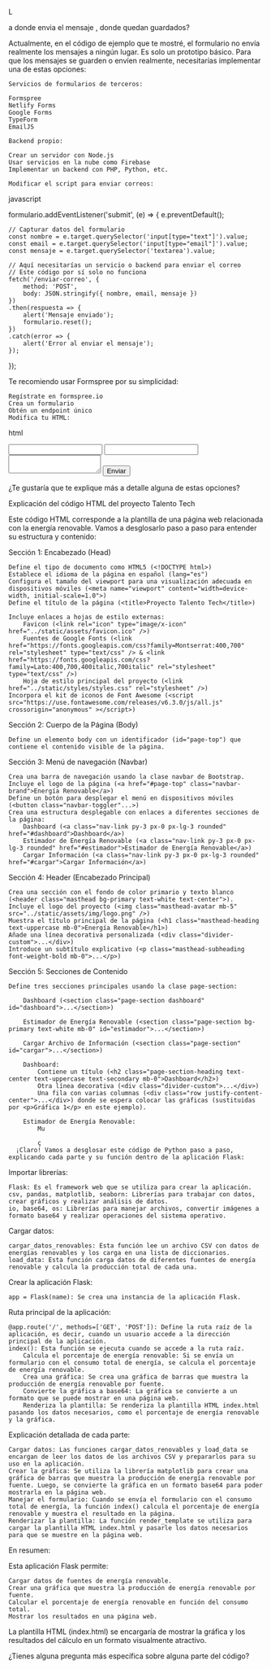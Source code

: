 
L

a donde envia el mensaje , donde quedan guardados?

Actualmente, en el código de ejemplo que te mostré, el formulario no envía realmente los mensajes a ningún lugar. Es solo un prototipo básico. Para que los mensajes se guarden o envíen realmente, necesitarías implementar una de estas opciones:

    Servicios de formularios de terceros:

    Formspree
    Netlify Forms
    Google Forms
    TypeForm
    EmailJS

    Backend propio:

    Crear un servidor con Node.js
    Usar servicios en la nube como Firebase
    Implementar un backend con PHP, Python, etc.

    Modificar el script para enviar correos:

javascript

formulario.addEventListener('submit', (e) => {
    e.preventDefault();
    
    // Capturar datos del formulario
    const nombre = e.target.querySelector('input[type="text"]').value;
    const email = e.target.querySelector('input[type="email"]').value;
    const mensaje = e.target.querySelector('textarea').value;

    // Aquí necesitarías un servicio o backend para enviar el correo
    // Este código por sí solo no funciona
    fetch('/enviar-correo', {
        method: 'POST',
        body: JSON.stringify({ nombre, email, mensaje })
    })
    .then(respuesta => {
        alert('Mensaje enviado');
        formulario.reset();
    })
    .catch(error => {
        alert('Error al enviar el mensaje');
    });
});

Te recomiendo usar Formspree por su simplicidad:

    Regístrate en formspree.io
    Crea un formulario
    Obtén un endpoint único
    Modifica tu HTML:

html

<form action="URL_DE_FORMSPREE" method="POST">
    <input type="text" name="nombre" required>
    <input type="email" name="email" required>
    <textarea name="mensaje" required></textarea>
    <button type="submit">Enviar</button>
</form>

¿Te gustaría que te explique más a detalle alguna de estas opciones?

Explicación del código HTML del proyecto Talento Tech

Este código HTML corresponde a la plantilla de una página web relacionada con la energía renovable. Vamos a desglosarlo paso a paso para entender su estructura y contenido:

Sección 1: Encabezado (Head)

    Define el tipo de documento como HTML5 (<!DOCTYPE html>)
    Establece el idioma de la página en español (lang="es")
    Configura el tamaño del viewport para una visualización adecuada en dispositivos móviles (<meta name="viewport" content="width=device-width, initial-scale=1.0">)
    Define el título de la página (<title>Proyecto Talento Tech</title>)   

    Incluye enlaces a hojas de estilo externas:
        Favicon (<link rel="icon" type="image/x-icon" href="../static/assets/favicon.ico" />)
        Fuentes de Google Fonts (<link href="https://fonts.googleapis.com/css?family=Montserrat:400,700" rel="stylesheet" type="text/css" /> & <link href="https://fonts.googleapis.com/css?family=Lato:400,700,400italic,700italic" rel="stylesheet" type="text/css" />)
        Hoja de estilo principal del proyecto (<link href="../static/styles/styles.css" rel="stylesheet" />)
    Incorpora el kit de iconos de Font Awesome (<script src="https://use.fontawesome.com/releases/v6.3.0/js/all.js" crossorigin="anonymous" ></script>)

Sección 2: Cuerpo de la Página (Body)

    Define un elemento body con un identificador (id="page-top") que contiene el contenido visible de la página.

Sección 3: Menú de navegación (Navbar)

    Crea una barra de navegación usando la clase navbar de Bootstrap.
    Incluye el logo de la página (<a href="#page-top" class="navbar-brand">Energía Renovable</a>)
    Define un botón para desplegar el menú en dispositivos móviles (<button class="navbar-toggler"...>)
    Crea una estructura desplegable con enlaces a diferentes secciones de la página:
        Dashboard (<a class="nav-link py-3 px-0 px-lg-3 rounded" href="#dashboard">Dashboard</a>)
        Estimador de Energía Renovable (<a class="nav-link py-3 px-0 px-lg-3 rounded" href="#estimador">Estimador de Energía Renovable</a>)
        Cargar Información (<a class="nav-link py-3 px-0 px-lg-3 rounded" href="#cargar">Cargar Información</a>)

Sección 4: Header (Encabezado Principal)

    Crea una sección con el fondo de color primario y texto blanco (<header class="masthead bg-primary text-white text-center">).
    Incluye el logo del proyecto (<img class="masthead-avatar mb-5" src="../static/assets/img/logo.png" />)
    Muestra el título principal de la página (<h1 class="masthead-heading text-uppercase mb-0">Energía Renovable</h1>)
    Añade una línea decorativa personalizada (<div class="divider-custom">...</div>)
    Introduce un subtítulo explicativo (<p class="masthead-subheading font-weight-bold mb-0">...</p>)

Sección 5: Secciones de Contenido

    Define tres secciones principales usando la clase page-section:

        Dashboard (<section class="page-section dashboard" id="dashboard">...</section>)

        Estimador de Energía Renovable (<section class="page-section bg-primary text-white mb-0" id="estimador">...</section>)

        Cargar Archivo de Información (<section class="page-section" id="cargar">...</section>)

        Dashboard:
            Contiene un título (<h2 class="page-section-heading text-center text-uppercase text-secondary mb-0">Dashboard</h2>)
            Otra línea decorativa (<div class="divider-custom">...</div>)
            Una fila con varias columnas (<div class="row justify-content-center">...</div>) donde se espera colocar las gráficas (sustituidas por <p>Gráfica 1</p> en este ejemplo).

        Estimador de Energía Renovable:
            Mu

            ç
      ¡Claro! Vamos a desglosar este código de Python paso a paso, explicando cada parte y su función dentro de la aplicación Flask:

Importar librerías:

    Flask: Es el framework web que se utiliza para crear la aplicación.
    csv, pandas, matplotlib, seaborn: Librerías para trabajar con datos, crear gráficos y realizar análisis de datos.
    io, base64, os: Librerías para manejar archivos, convertir imágenes a formato base64 y realizar operaciones del sistema operativo.

Cargar datos:

    cargar_datos_renovables: Esta función lee un archivo CSV con datos de energías renovables y los carga en una lista de diccionarios.
    load_data: Esta función carga datos de diferentes fuentes de energía renovable y calcula la producción total de cada una.

Crear la aplicación Flask:

    app = Flask(name): Se crea una instancia de la aplicación Flask.

Ruta principal de la aplicación:

    @app.route('/', methods=['GET', 'POST']): Define la ruta raíz de la aplicación, es decir, cuando un usuario accede a la dirección principal de la aplicación.
    index(): Esta función se ejecuta cuando se accede a la ruta raíz.
        Calcula el porcentaje de energía renovable: Si se envía un formulario con el consumo total de energía, se calcula el porcentaje de energía renovable.
        Crea una gráfica: Se crea una gráfica de barras que muestra la producción de energía renovable por fuente.
        Convierte la gráfica a base64: La gráfica se convierte a un formato que se puede mostrar en una página web.
        Renderiza la plantilla: Se renderiza la plantilla HTML index.html pasando los datos necesarios, como el porcentaje de energía renovable y la gráfica.

Explicación detallada de cada parte:

    Cargar datos: Las funciones cargar_datos_renovables y load_data se encargan de leer los datos de los archivos CSV y prepararlos para su uso en la aplicación.
    Crear la gráfica: Se utiliza la librería matplotlib para crear una gráfica de barras que muestra la producción de energía renovable por fuente. Luego, se convierte la gráfica en un formato base64 para poder mostrarla en la página web.
    Manejar el formulario: Cuando se envía el formulario con el consumo total de energía, la función index() calcula el porcentaje de energía renovable y muestra el resultado en la página.
    Renderizar la plantilla: La función render_template se utiliza para cargar la plantilla HTML index.html y pasarle los datos necesarios para que se muestre en la página web.

En resumen:

Esta aplicación Flask permite:

    Cargar datos de fuentes de energía renovable.
    Crear una gráfica que muestra la producción de energía renovable por fuente.
    Calcular el porcentaje de energía renovable en función del consumo total.
    Mostrar los resultados en una página web.

La plantilla HTML (index.html) se encargaría de mostrar la gráfica y los resultados del cálculo en un formato visualmente atractivo.

¿Tienes alguna pregunta más específica sobre alguna parte del código?
